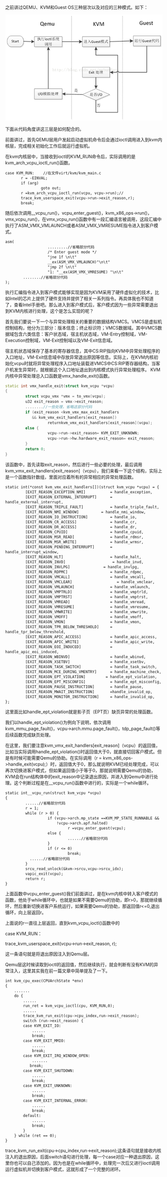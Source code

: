之前讲过QEMU、KVM和Guest OS三种层次以及对应的三种模式。如下：

![三种模式](images/1.png)

下面从代码角度讲这三层是如何配合的。

前面讲过，首先QEMU层用户发起启动虚拟机命令后会通过ioctl调用进入到kvm内核层，完成相关初始化工作后就运行虚拟机。

在kvm内核层中，当接收到ioctl的KVM_RUN命令后，实际调用的是kvm_arch_vcpu_ioctl_run()函数。

```
case KVM_RUN:    //在文件virt/kvm/kvm_main.c
       r = -EINVAL;  
       if (arg)  
                goto out;  
       r =kvm_arch_vcpu_ioctl_run(vcpu, vcpu->run);//  
       trace_kvm_userspace_exit(vcpu->run->exit_reason,r);  
       break; 
```

随后依次调用__vcpu_run()，vcpu_enter_guest()，kvm_x86_ops->run()，vmx_vcpu_run()，在vmx_vcpu_run()函数中有一段汇编语言被调用，这段汇编中执行了ASM_VMX_VMLAUNCH或者ASM_VMX_VMRESUME指令进入到客户模式。

```
asm(  
                   .........//省略部分代码  
                   /* Enter guest mode */  
                   "jne 1f \n\t"  
                   __ex(ASM_VMX_VMLAUNCH)"\n\t"  
                   "jmp 2f \n\t"  
                   "1: "__ex(ASM_VMX_VMRESUME) "\n\t"  
        ........//省略部分代码  
);  
```

执行汇编指令进入到客户模式能够实现是因为KVM采用了硬件虚拟化的技术，比如Intel的芯片上提供了硬件支持并提供了相关一系列指令。再具体我也不知道了，查看Intel手册吧。那么进入到客户模式后，客户模式因为一些异常需要退出到KVM内核进行处理，这个是怎么实现的呢？

首先我们要说一下一个与异常处理相关的重要的数据结构VMCS。VMCS是虚拟机控制结构，他分为三部分：版本信息；终止标识符；VMCS数据域。其中VMCS数据域包含六类信息：客户状态域，宿主机状态域，VM-Entry控制域，VM-Execution控制域，VM-Exit控制域以及VM-Exit信息域。

宿主机状态域保存了基本的寄存器信息，其中CS:RIP指向KVM中异常处理程序的入口地址，VM-Exit信息域中存放异常退出原因等信息。实际上，在KVM内核初始化vcpu时就将异常处理程序入口地址装载进VMCS中CS:RIP寄存器结构，当客户机发生异常时，就根据这个入口地址退出到内核模式执行异常处理程序。
KVM内核中异常处理总入口函数是vmx_handle_exit()函数。

```cpp
static int vmx_handle_exit(struct kvm_vcpu *vcpu)  
{  
         struct vcpu_vmx *vmx = to_vmx(vcpu);  
         u32 exit_reason = vmx->exit_reason;  
         ........//一些处理，省略这部分代码  
         if (exit_reason <kvm_vmx_max_exit_handlers  
            && kvm_vmx_exit_handlers[exit_reason])  
                   returnkvm_vmx_exit_handlers[exit_reason](vcpu);  
         else {  
                   vcpu->run->exit_reason= KVM_EXIT_UNKNOWN;  
                   vcpu->run->hw.hardware_exit_reason= exit_reason;  
         }  
         return 0;  
}  

```

该函数中，首先读取exit_reason，然后进行一些必要的处理，最后调用kvm_vmx_exit_handlers[exit_reason]（vcpu），我们来看一下这个结构，实际上是一个函数指针数组，里面对应着所有的异常相应的异常处理函数。

```
static int(*const kvm_vmx_exit_handlers[])(struct kvm_vcpu *vcpu) = {  
         [EXIT_REASON_EXCEPTION_NMI]           = handle_exception,  
         [EXIT_REASON_EXTERNAL_INTERRUPT]      = handle_external_interrupt,  
         [EXIT_REASON_TRIPLE_FAULT]            = handle_triple_fault,  
         [EXIT_REASON_NMI_WINDOW]          = handle_nmi_window,  
         [EXIT_REASON_IO_INSTRUCTION]          = handle_io,  
         [EXIT_REASON_CR_ACCESS]               = handle_cr,  
         [EXIT_REASON_DR_ACCESS]               = handle_dr,  
         [EXIT_REASON_CPUID]                   = handle_cpuid,  
         [EXIT_REASON_MSR_READ]                = handle_rdmsr,  
         [EXIT_REASON_MSR_WRITE]               = handle_wrmsr,  
         [EXIT_REASON_PENDING_INTERRUPT]       = handle_interrupt_window,  
         [EXIT_REASON_HLT]                     = handle_halt,  
         [EXIT_REASON_INVD]                     = handle_invd,  
         [EXIT_REASON_INVLPG]               = handle_invlpg,  
         [EXIT_REASON_RDPMC]                   = handle_rdpmc,  
         [EXIT_REASON_VMCALL]                  = handle_vmcall,  
         [EXIT_REASON_VMCLEAR]                    = handle_vmclear,  
         [EXIT_REASON_VMLAUNCH]                = handle_vmlaunch,  
         [EXIT_REASON_VMPTRLD]                 = handle_vmptrld,  
         [EXIT_REASON_VMPTRST]                 = handle_vmptrst,  
         [EXIT_REASON_VMREAD]                  = handle_vmread,  
         [EXIT_REASON_VMRESUME]                = handle_vmresume,  
         [EXIT_REASON_VMWRITE]                 = handle_vmwrite,  
         [EXIT_REASON_VMOFF]                   = handle_vmoff,  
         [EXIT_REASON_VMON]                    = handle_vmon,  
         [EXIT_REASON_TPR_BELOW_THRESHOLD]     = handle_tpr_below_threshold,  
         [EXIT_REASON_APIC_ACCESS]             = handle_apic_access,  
         [EXIT_REASON_APIC_WRITE]              = handle_apic_write,  
         [EXIT_REASON_EOI_INDUCED]             = handle_apic_eoi_induced,  
         [EXIT_REASON_WBINVD]                  = handle_wbinvd,  
         [EXIT_REASON_XSETBV]                  = handle_xsetbv,  
         [EXIT_REASON_TASK_SWITCH]             = handle_task_switch,  
         [EXIT_REASON_MCE_DURING_VMENTRY]      = handle_machine_check,  
         [EXIT_REASON_EPT_VIOLATION]         = handle_ept_violation,  
         [EXIT_REASON_EPT_MISCONFIG]           = handle_ept_misconfig,  
         [EXIT_REASON_PAUSE_INSTRUCTION]       = handle_pause,  
         [EXIT_REASON_MWAIT_INSTRUCTION]       =handle_invalid_op,  
         [EXIT_REASON_MONITOR_INSTRUCTION]     = handle_invalid_op,  
};  
```

这里面比如handle_ept_violation就是影子页（EPT页）缺页异常的处理函数。

我们以handle_ept_violation()为例向下说明，依次调用kvm_mmu_page_fault()，vcpu->arch.mmu.page_fault()，tdp_page_fault()等后续函数完成缺页处理。

在这里，我们要注意kvm_vmx_exit_handlers[exit_reason]（vcpu）的返回值，比如当实际调用handle_ept_violation()时返回值大于0，就直接切回客户模式。但是有时候可能需要Qemu的协助。在实际调用（r = kvm_x86_ops->handle_exit(vcpu);）时，返回值大于0，那么就说明KVM已经处理完成，可以再次切换进客户模式，但如果返回值小于等于0，那就说明需要Qemu的协助，KVM会在run结构体中的exit_reason中记录退出原因，并进入到Qemu中进行处理。这个判断过程是在__vcpu_run()函数中进行的，实际是一个while循环。

```
static int__vcpu_run(struct kvm_vcpu *vcpu)  
{  
         ......//省略部分代码  
         r = 1;  
         while (r > 0) {  
                   if (vcpu->arch.mp_state ==KVM_MP_STATE_RUNNABLE &&  
                       !vcpu->arch.apf.halted)  
                            r =vcpu_enter_guest(vcpu);  
                   else {  
                            ......//省略部分代码  
                   }  
                   if (r <= 0)  
                            break;  
           ......//省略部分代码  
         }  
         srcu_read_unlock(&kvm->srcu,vcpu->srcu_idx);  
         vapic_exit(vcpu);  
         return r;  
}  
```

上面函数中vcpu_enter_guest()我们前面讲过，是在kvm内核中转入客户模式的函数，他处于while循环中，也就是如果不需要Qemu的协助，即r>0，那就继续循环，然后重新切换进客户系统运行，如果需要Qemu的协助，那返回值r<=0,退出循环，向上层返回r。

上面说的r一直往上层返回，直到kvm_vcpu_ioctl()函数中的

case KVM_RUN：

trace_kvm_userspace_exit(vcpu->run->exit_reason, r);

这一条语句就是将退出原因注入到Qemu层。

Qemu层这时候读取到ioctl的返回值，然后继续执行，就会判断有没有KVM的异常注入，这里其实我在前一篇文章中简单提及了一下。

```
int kvm_cpu_exec(CPUArchState *env)  
{  
    .......  
    do {  
        ......  
        run_ret = kvm_vcpu_ioctl(cpu, KVM_RUN,0);  
        ......  
        trace_kvm_run_exit(cpu->cpu_index,run->exit_reason);  
        switch (run->exit_reason) {  
        case KVM_EXIT_IO:  
            ......  
            break;  
        case KVM_EXIT_MMIO:  
            ......  
            break;  
        case KVM_EXIT_IRQ_WINDOW_OPEN:  
            .......  
           break;  
        case KVM_EXIT_SHUTDOWN:  
            ......  
            break;  
        case KVM_EXIT_UNKNOWN:  
            ......  
            break;  
        case KVM_EXIT_INTERNAL_ERROR:  
            ......  
            break;  
        default:  
            ......  
            break;  
        }  
    } while (ret == 0);  
}
```

trace_kvm_run_exit(cpu->cpu_index,run->exit_reason);这条语句就是接收内核注入的退出原因，后面switch语句进行处理，每一个case对应一种退出原因，这里你也可以自己添加的。因为也是在while循环中，处理完一次后又进行ioctl调用运行虚拟机并切换到客户模式，这就形成了一个完整的闭环。